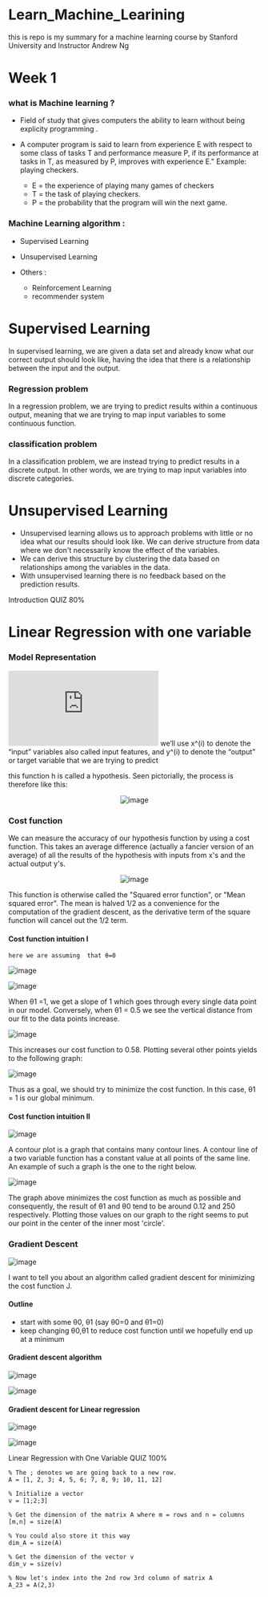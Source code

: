# Learn_Machine_Learining
this is repo is my summary for a machine learning course by Stanford University and Instructor Andrew Ng

# Week 1 

### what is Machine learning ? 
 - Field of study that gives computers the ability to learn without being explicity programming .
 - A computer program is said to learn from experience E with respect to some class of tasks T and performance measure P, if its performance at tasks in T, as measured by P, improves with experience E."
Example: playing checkers.

   - E = the experience of playing many games of checkers
   - T = the task of playing checkers.
   - P = the probability that the program will win the next game.
  
  ### Machine Learning algorithm :
  - Supervised Learning 
  - Unsupervised Learning 
  - Others : 
  
      - Reinforcement Learning 
      - recommender system 
      
      
 # Supervised Learning   
 In supervised learning, we are given a data set and already know what our correct output should look like, having the idea that there is a relationship between the input and the output.
 
### Regression problem
  In a regression problem, we are trying to predict results within a continuous output, meaning that we are trying to map input variables to some continuous function.
  
### classification problem 
  In a classification problem, we are instead trying to predict results in a discrete output. In other words, we are trying to map input variables into discrete categories.
  
 # Unsupervised Learning  
- Unsupervised learning allows us to approach problems with little or no idea what our results should look like. We can derive structure from data where we don't necessarily know the effect of the variables.
- We can derive this structure by clustering the data based on relationships among the variables in the data.
- With unsupervised learning there is no feedback based on the prediction results.
 
 Introduction QUIZ 80% 
 
# Linear Regression with one variable

### Model Representation
![img](http://www.sciweavers.org/tex2img.php?eq=%28x%5Ei%2Cy%5Ei%29&bc=White&fc=Black&im=jpg&fs=12&ff=arev&edit=0)
we’ll use x^(i) to denote the “input” variables also called input features, and y^(i) to denote the “output” or target variable that we are trying to predict

this function h is called a hypothesis. Seen pictorially, the process is therefore like this:

<div align="center">

![image](https://user-images.githubusercontent.com/42722816/90248718-83905d80-de39-11ea-9b86-5f0bc443d896.png)

</div>

### Cost function 
We can measure the accuracy of our hypothesis function by using a cost function. 
This takes an average difference (actually a fancier version of an average) of all the results of the hypothesis with inputs from x's and the actual output y's.

<div align="center">
 
![image](https://user-images.githubusercontent.com/42722816/90249987-a91e6680-de3b-11ea-8465-1aa9af40710c.png)

</div>

This function is otherwise called the "Squared error function", or "Mean squared error". The mean is halved 1/2 as a convenience for the computation of the gradient descent, as the derivative term of the square function will cancel out the 1/2 term.

#### Cost function intuition I
`here we are assuming  that θ=0`

![image](https://user-images.githubusercontent.com/42722816/90252547-fb618680-de3f-11ea-9fe2-c590fb4591a8.png)

![image](https://user-images.githubusercontent.com/42722816/90252803-6d39d000-de40-11ea-9aa0-c43e1b4e883b.png)

When θ1 =1, we get a slope of 1 which goes through every single data point in our model. Conversely, when θ1 = 0.5 we see the vertical distance from our fit to the data points increase.

![image](https://user-images.githubusercontent.com/42722816/90252987-b9851000-de40-11ea-9b2e-1e52083a2962.png)

This increases our cost function to 0.58. Plotting several other points yields to the following graph:

![image](https://user-images.githubusercontent.com/42722816/90252862-86428100-de40-11ea-8cbf-90f61a1ef46e.png)

Thus as a goal, we should try to minimize the cost function. In this case, θ1 = 1 is our global minimum.

#### Cost function intuition II

![image](https://user-images.githubusercontent.com/42722816/90254077-74fa7400-de42-11ea-95f6-72f340d2a819.png)

A contour plot is a graph that contains many contour lines. A contour line of a two variable function has a constant value at all points of the same line. An example of such a graph is the one to the right below.

![image](https://user-images.githubusercontent.com/42722816/90254151-99565080-de42-11ea-94ad-4e908abef78e.png)

The graph above minimizes the cost function as much as possible and consequently, the result of θ1
  and θ0 tend to be around 0.12 and 250 respectively. Plotting those values on our graph to the right seems to put our point in the center of the inner most 'circle'.

### Gradient Descent 

![image](https://user-images.githubusercontent.com/42722816/90254717-7aa48980-de43-11ea-8ff6-5c69a2d01da2.png)

I want to tell you about an algorithm called gradient descent for minimizing the cost function J.


#### Outline 
 - start with some θ0, θ1 (say θ0=0 and θ1=0)
 - keep changing θ0,θ1 to reduce cost function until we hopefully end up at a minimum 
 
#### Gradient descent algorithm 

![image](https://user-images.githubusercontent.com/42722816/90255168-2ea61480-de44-11ea-8156-9803aaf9038a.png)

![image](https://user-images.githubusercontent.com/42722816/90256872-a4ab7b00-de46-11ea-94c1-dc47e98e7e55.png)

#### Gradient descent for Linear regression

![image](https://user-images.githubusercontent.com/42722816/90274970-cfef9380-de61-11ea-910c-b968297841ac.png)

![image](https://user-images.githubusercontent.com/42722816/90276029-830cbc80-de63-11ea-9332-8c0054f09232.png)


Linear Regression with One Variable QUIZ 100%

```
% The ; denotes we are going back to a new row.
A = [1, 2, 3; 4, 5, 6; 7, 8, 9; 10, 11, 12]

% Initialize a vector 
v = [1;2;3] 

% Get the dimension of the matrix A where m = rows and n = columns
[m,n] = size(A)

% You could also store it this way
dim_A = size(A)

% Get the dimension of the vector v 
dim_v = size(v)

% Now let's index into the 2nd row 3rd column of matrix A
A_23 = A(2,3)

```
